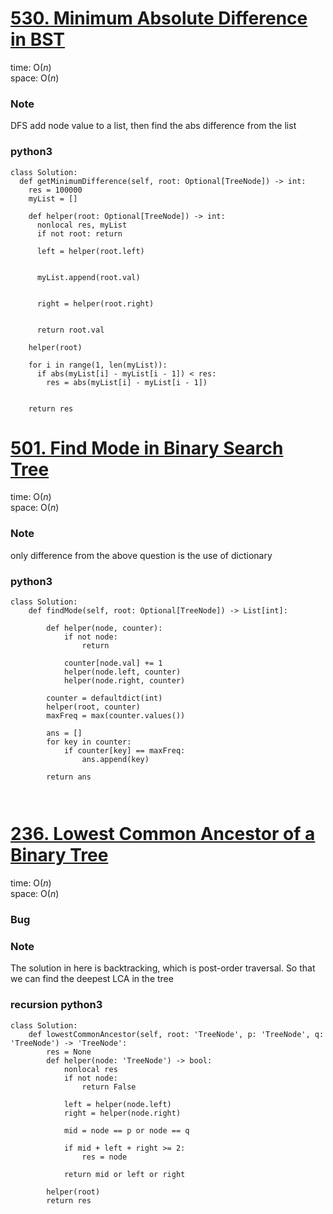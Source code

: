 # [530. Minimum Absolute Difference in BST](https://leetcode.com/problems/minimum-absolute-difference-in-bst/)

time: O($n$)\
space: O($n$) 

### Note
DFS add node value to a list, then find the abs difference from the list

### python3
``` python3
class Solution:
  def getMinimumDifference(self, root: Optional[TreeNode]) -> int:
    res = 100000
    myList = []

    def helper(root: Optional[TreeNode]) -> int:
      nonlocal res, myList
      if not root: return

      left = helper(root.left)

        
      myList.append(root.val)


      right = helper(root.right)


      return root.val
    
    helper(root)

    for i in range(1, len(myList)):
      if abs(myList[i] - myList[i - 1]) < res:
        res = abs(myList[i] - myList[i - 1])


    return res
```


# [501. Find Mode in Binary Search Tree](https://leetcode.com/problems/find-mode-in-binary-search-tree/description/)

time: O($n$)\
space: O($n$) 

### Note
only difference from the above question is the use of dictionary

### python3
``` python3
class Solution:
    def findMode(self, root: Optional[TreeNode]) -> List[int]:

        def helper(node, counter):
            if not node:
                return
            
            counter[node.val] += 1
            helper(node.left, counter)
            helper(node.right, counter)

        counter = defaultdict(int)
        helper(root, counter)
        maxFreq = max(counter.values())

        ans = []
        for key in counter:
            if counter[key] == maxFreq:
                ans.append(key)

        return ans

        
```


# [236. Lowest Common Ancestor of a Binary Tree](https://leetcode.com/problems/lowest-common-ancestor-of-a-binary-tree/description/)

time: O($n$)\
space: O($n$) 

### Bug

### Note
The solution in here is backtracking, which is post-order traversal.
So that we can find the deepest LCA in the tree

### recursion python3
``` python3
class Solution:
    def lowestCommonAncestor(self, root: 'TreeNode', p: 'TreeNode', q: 'TreeNode') -> 'TreeNode':
        res = None
        def helper(node: 'TreeNode') -> bool:
            nonlocal res
            if not node:
                return False

            left = helper(node.left)
            right = helper(node.right)

            mid = node == p or node == q

            if mid + left + right >= 2:
                res = node
            
            return mid or left or right

        helper(root)
        return res

```

